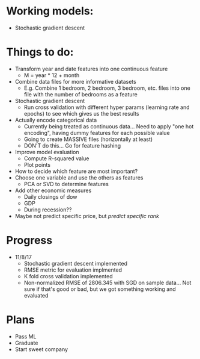 # Working models:
- Stochastic gradient descent

# Things to do:
- Transform year and date features into one continuous feature
    - M = year * 12 + month
- Combine data files for more informative datasets
    - E.g. Combine 1 bedroom, 2 bedroom, 3 bedroom, etc. files into one file with the number of bedrooms as a feature
- Stochastic gradient descent
    - Run cross validation with different hyper params (learning rate and epochs) to see which gives us the best results 
- Actually encode categorical data
    - Currently being treated as continuous data... Need to apply "one hot encoding", having dummy features for each possible value
    - Going to create MASSIVE files (horizontally at least)
    - DON'T do this... Go for feature hashing
- Improve model evaluation
    - Compute R-squared value
    - Plot points
- How to decide which feature are most important?
- Choose one variable and use the others as features
    - PCA or SVD to determine features
- Add other economic measures
    - Daily closings of dow
    - GDP
    - During recession??
- Maybe not predict specific price, but *predict specific rank*

# Progress
- 11/8/17
    - Stochastic gradient descent implemented
    - RMSE metric for evaluation implmented
    - K fold cross validation implemented
    - Non-normalized RMSE of 2806.345 with SGD on sample data... Not sure if that's good or bad, but we got something working and evaluated

# Plans
- Pass ML
- Graduate
- Start sweet company